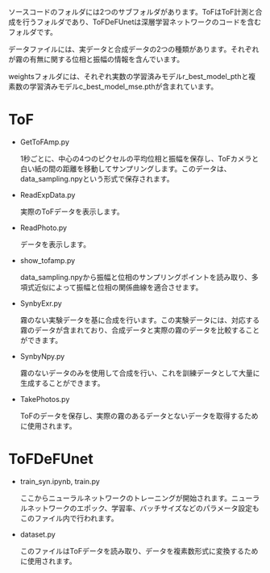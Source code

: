 ソースコードのフォルダには2つのサブフォルダがあります。ToFはToF計測と合成を行うフォルダであり、ToFDeFUnetは深層学習ネットワークのコードを含むフォルダです。

データファイルには、実データと合成データの2つの種類があります。それぞれが霧の有無に関する位相と振幅の情報を含んでいます。

weightsフォルダには、それぞれ実数の学習済みモデルr_best_model_pthと複素数の学習済みモデルc_best_model_mse.pthが含まれています。

# ToF

- GetToFAmp.py
    
    1秒ごとに、中心の4つのピクセルの平均位相と振幅を保存し、ToFカメラと白い紙の間の距離を移動してサンプリングします。このデータは、data_sampling.npyという形式で保存されます。
    
- ReadExpData.py
    
    実際のToFデータを表示します。
    
- ReadPhoto.py
    
    データを表示します。
    
- show_tofamp.py
    
    data_sampling.npyから振幅と位相のサンプリングポイントを読み取り、多項式近似によって振幅と位相の関係曲線を適合させます。
    
- SynbyExr.py
    
    霧のない実験データを基に合成を行います。この実験データには、対応する霧のデータが含まれており、合成データと実際の霧のデータを比較することができます。
    
- SynbyNpy.py
    
    霧のないデータのみを使用して合成を行い、これを訓練データとして大量に生成することができます。
    
- TakePhotos.py
    
    ToFのデータを保存し、実際の霧のあるデータとないデータを取得するために使用されます。
    

# ToFDeFUnet

- train_syn.ipynb, train.py
    
    ここからニューラルネットワークのトレーニングが開始されます。ニューラルネットワークのエポック、学習率、バッチサイズなどのパラメータ設定もこのファイル内で行われます。
    
- dataset.py
    
    このファイルはToFデータを読み取り、データを複素数形式に変換するために使用されます。
